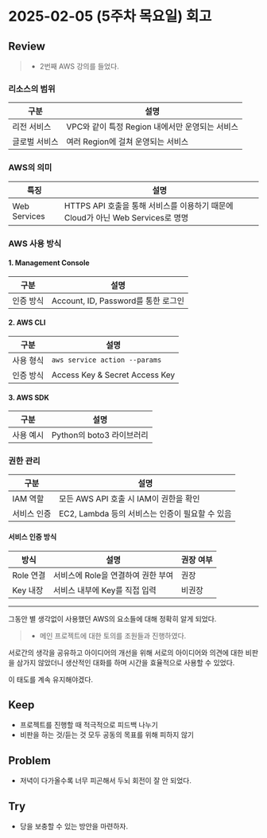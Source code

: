 # 2025-02-05 (5주차 목요일) 회고

## Review

> * 2번째 AWS 강의를 들었다.

### 리소스의 범위
|구분|설명|
|---|---|
|리전 서비스|VPC와 같이 특정 Region 내에서만 운영되는 서비스|
|글로벌 서비스|여러 Region에 걸쳐 운영되는 서비스|

### AWS의 의미
|특징|설명|
|---|---|
|Web Services|HTTPS API 호출을 통해 서비스를 이용하기 때문에 Cloud가 아닌 Web Services로 명명|

### AWS 사용 방식

#### 1. Management Console
|구분|설명|
|---|---|
|인증 방식|Account, ID, Password를 통한 로그인|

#### 2. AWS CLI
|구분|설명|
|---|---|
|사용 형식|`aws service action --params`|
|인증 방식|Access Key & Secret Access Key|

#### 3. AWS SDK
|구분|설명|
|---|---|
|사용 예시|Python의 boto3 라이브러리|

### 권한 관리
|구분|설명|
|---|---|
|IAM 역할|모든 AWS API 호출 시 IAM이 권한을 확인|
|서비스 인증|EC2, Lambda 등의 서비스는 인증이 필요할 수 있음|

#### 서비스 인증 방식
|방식|설명|권장 여부|
|---|---|---|
|Role 연결|서비스에 Role을 연결하여 권한 부여|권장|
|Key 내장|서비스 내부에 Key를 직접 입력|비권장|

---

그동안 별 생각없이 사용했던 AWS의 요소들에 대해 정확히 알게 되었다.

> * 메인 프로젝트에 대한 토의를 조원들과 진행하였다.

서로간의 생각을 공유하고 아이디어의 개선을 위해 서로의 아이디어와 의견에 대한 비판을 삼가지 않았더니
생산적인 대화를 하며 시간을 효율적으로 사용할 수 있었다.

이 태도를 계속 유지해야겠다.

## Keep

* 프로젝트를 진행할 때 적극적으로 피드백 나누기
* 비판을 하는 것/듣는 것 모두 공동의 목표를 위해 피하지 않기

## Problem

* 저녁이 다가올수록 너무 피곤해서 두뇌 회전이 잘 안 되었다.

## Try

* 당을 보충할 수 있는 방안을 마련하자.